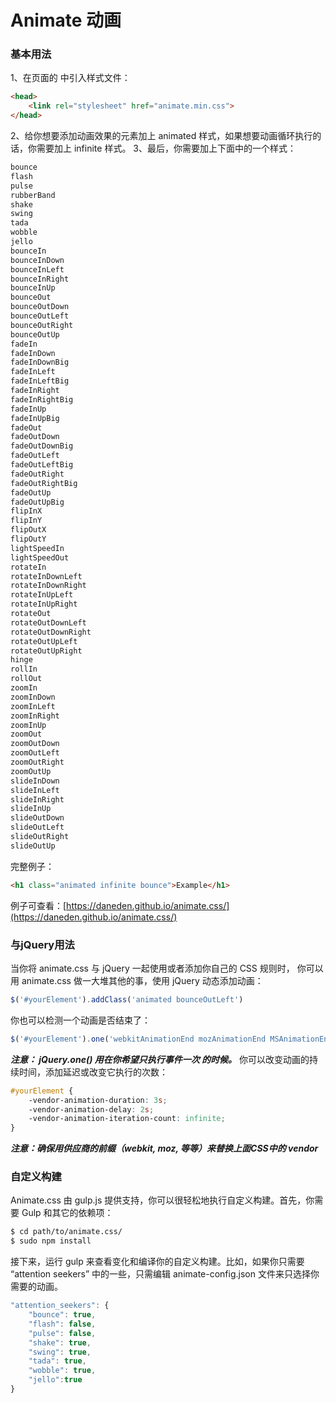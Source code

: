 # Animate 动画

### <a name="nusucw"></a>基本用法
1、在页面的 <head>中引入样式文件：
```html
<head>
    <link rel="stylesheet" href="animate.min.css">
</head>
```
2、给你想要添加动画效果的元素加上 animated 样式，如果想要动画循环执行的话，你需要加上 infinite 样式。
3、最后，你需要加上下面中的一个样式：
```javascript
bounce
flash
pulse
rubberBand
shake
swing
tada
wobble
jello
bounceIn
bounceInDown
bounceInLeft
bounceInRight
bounceInUp
bounceOut
bounceOutDown
bounceOutLeft
bounceOutRight
bounceOutUp
fadeIn
fadeInDown
fadeInDownBig
fadeInLeft
fadeInLeftBig
fadeInRight
fadeInRightBig
fadeInUp
fadeInUpBig
fadeOut
fadeOutDown
fadeOutDownBig
fadeOutLeft
fadeOutLeftBig
fadeOutRight
fadeOutRightBig
fadeOutUp
fadeOutUpBig
flipInX
flipInY
flipOutX
flipOutY
lightSpeedIn
lightSpeedOut
rotateIn
rotateInDownLeft
rotateInDownRight
rotateInUpLeft
rotateInUpRight
rotateOut
rotateOutDownLeft
rotateOutDownRight
rotateOutUpLeft
rotateOutUpRight
hinge
rollIn
rollOut
zoomIn
zoomInDown
zoomInLeft
zoomInRight
zoomInUp
zoomOut
zoomOutDown
zoomOutLeft
zoomOutRight
zoomOutUp
slideInDown
slideInLeft
slideInRight
slideInUp
slideOutDown
slideOutLeft
slideOutRight
slideOutUp
```
完整例子：
```html
<h1 class="animated infinite bounce">Example</h1>
```
例子可查看：[https://daneden.github.io/animate.css/](https://daneden.github.io/animate.css/)
### <a name="7nznud"></a>与jQuery用法
当你将 animate.css 与 jQuery 一起使用或者添加你自己的 CSS 规则时， 你可以用 animate.css 做一大堆其他的事，使用 jQuery 动态添加动画：
```javascript
$('#yourElement').addClass('animated bounceOutLeft')
```
你也可以检测一个动画是否结束了：
```javascript
$('#yourElement').one('webkitAnimationEnd mozAnimationEnd MSAnimationEnd oanimationend animationend', doSomething)
```
*__注意： jQuery.one() 用在你希望只执行事件一次 的时候。__*
你可以改变动画的持续时间，添加延迟或改变它执行的次数：
```css
#yourElement {
    -vendor-animation-duration: 3s;
    -vendor-animation-delay: 2s;
    -vendor-animation-iteration-count: infinite;
}
```
__*注意：确保用供应商的前缀（webkit, moz, 等等）来替换上面CSS中的 vendor*__
### <a name="paoruk"></a>自定义构建
Animate.css 由 gulp.js 提供支持，你可以很轻松地执行自定义构建。首先，你需要 Gulp 和其它的依赖项：
```bash
$ cd path/to/animate.css/
$ sudo npm install
```
接下来，运行 gulp 来查看变化和编译你的自定义构建。比如，如果你只需要 “attention seekers” 中的一些，只需编辑 animate-config.json 文件来只选择你需要的动画。
```javascript
"attention_seekers": {
    "bounce": true,
    "flash": false,
    "pulse": false,
    "shake": true,
    "swing": true,
    "tada": true,
    "wobble": true,
    "jello":true
}
```

